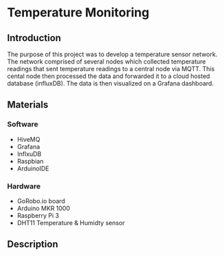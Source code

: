 # Temperature Monitoring
## Introduction
The purpose of this project was to develop a temperature sensor network. The network comprised of several nodes which collected temperature readings that sent temperature readings to a central node via MQTT. This cental node then processed the data and forwarded it to a cloud hosted database (influxDB). The data is then visualized on a Grafana dashboard. 

## Materials
### Software
- HiveMQ
- Grafana
- InflxuDB
- Raspbian
- ArduinoIDE

### Hardware
- GoRobo.io board
- Arduino MKR 1000
- Raspberry Pi 3
- DHT11 Temperature & Humidty sensor

## Description
